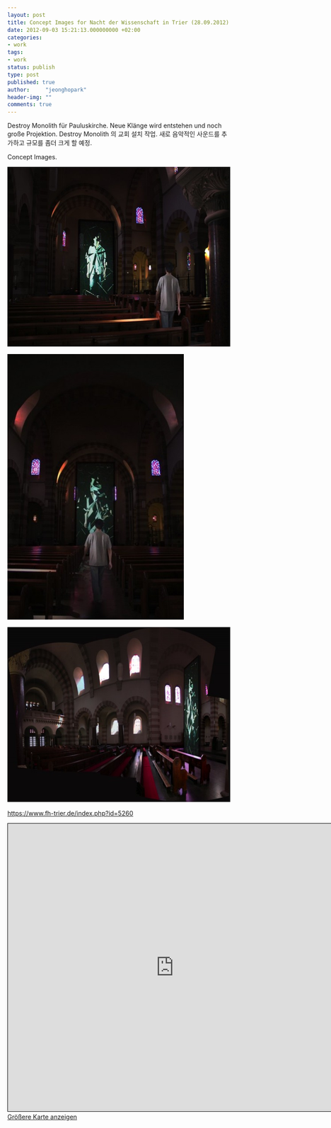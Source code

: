 ```yaml
---
layout: post
title: Concept Images for Nacht der Wissenschaft in Trier (28.09.2012)
date: 2012-09-03 15:21:13.000000000 +02:00
categories:
- work
tags:
- work
status: publish
type: post
published: true
author:     "jeonghopark"
header-img: ""
comments: true
---
```

<p>Destroy Monolith für Pauluskirche. Neue Klänge wird entstehen und noch große Projektion. Destroy Monolith 의 교회 설치 작업. 새로 음악적인 사운드를 추가하고 규모를 좀더 크게 할 예정.</p>
<p>Concept Images.</p>
<p><img src="/assets/paulusplatzkirche_collage-600x406.jpg" width="600" height="406" /></p>
<p><img src="/assets/paulusplatzkirche_collage_vor-413x620-399x600.jpg" width="399" height="600" /></p>
<p><img src="/assets/path-600x395.jpg" width="600" height="395" /></p>
<p><a title="Link https://www.fh-trier.de" href="https://www.fh-trier.de/index.php?id=5260">https://www.fh-trier.de/index.php?id=5260</a></p>

<iframe width="750" height="650" frameborder="0" scrolling="no" marginheight="0" marginwidth="0" src="http://www.openstreetmap.org/export/embed.html?bbox=6.632587909698486%2C49.75631795862313%2C6.637743115425109%2C49.75993593889568&amp;layer=mapnik&amp;marker=49.75812698250255%2C6.635168194770813" style="border: 1px solid black"></iframe><a href="http://www.openstreetmap.org/?mlat=49.75813&amp;mlon=6.63517#map=18/49.75813/6.63517">Größere Karte anzeigen</a>